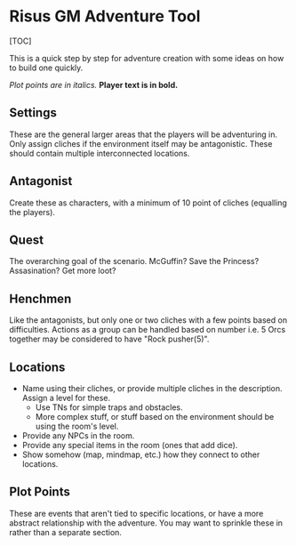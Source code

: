 # Risus GM Adventure Tool

[TOC]

This is a quick step by step for adventure creation with some ideas on how to build one quickly.

_Plot points are in italics._
**Player text is in bold.**

## Settings
These are the general larger areas that the players will be adventuring in. Only assign cliches if the environment itself may be antagonistic. These should contain multiple interconnected locations.

## Antagonist
Create these as characters, with a minimum of 10 point of cliches (equalling the players).

## Quest
The overarching goal of the scenario. McGuffin? Save the Princess? Assasination? Get more loot?

## Henchmen
Like the antagonists, but only one or two cliches with a few points based on difficulties. Actions as a group can be handled based on number i.e. 5 Orcs together may be considered to have "Rock pusher(5)".

## Locations
- Name using their cliches, or provide multiple cliches in the description. Assign a level for these.
	- Use TNs for simple traps and obstacles.
	- More complex stuff, or stuff based on the environment should be using the room's level.
- Provide any NPCs in the room.
- Provide any special items in the room (ones that add dice).
- Show somehow (map, mindmap, etc.) how they connect to other locations.

## Plot Points
These are events that aren't tied to specific locations, or have a more abstract relationship with the adventure. You may want to sprinkle these in rather than a separate section.